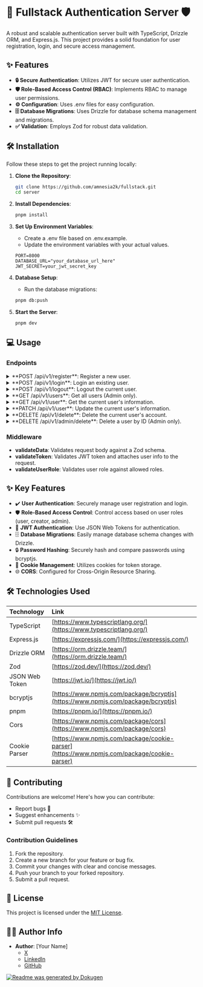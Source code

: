 # **🚀 Fullstack Authentication Server 🛡️**

A robust and scalable authentication server built with TypeScript, Drizzle ORM, and Express.js. This project provides a solid foundation for user registration, login, and secure access management.

## ✨ Features

- **🔒 Secure Authentication**: Utilizes JWT for secure user authentication.
- **🛡️ Role-Based Access Control (RBAC)**: Implements RBAC to manage user
  permissions.
- **⚙️ Configuration**: Uses .env files for easy configuration.
- **🗄️ Database Migrations**: Uses Drizzle for database schema management and
  migrations.
- **✅ Validation**: Employs Zod for robust data validation.

## 🛠️ Installation

Follow these steps to get the project running locally:

1.  **Clone the Repository**:

    ```bash
    git clone https://github.com/amnesia2k/fullstack.git
    cd server
    ```

2.  **Install Dependencies**:

    ```bash
    pnpm install
    ```

3.  **Set Up Environment Variables**:

    - Create a .env file based on .env.example.
    - Update the environment variables with your actual values.

    ```
    PORT=8000
    DATABASE_URL="your_database_url_here"
    JWT_SECRET=your_jwt_secret_key
    ```

4.  **Database Setup**:

    - Run the database migrations:

    ```bash
    pnpm db:push
    ```

5.  **Start the Server**:

    ```bash
    pnpm dev
    ```

## 💻 Usage

### Endpoints

<details>
<summary>
    **POST /api/v1/register**: Register a new user.
</summary>

```json
{
  "name": "John Doe",
  "email": "john.doe@example.com",
  "password": "securePassword"
}
```

</details>

<details>
<summary>
    **POST /api/v1/login**: Login an existing user.
</summary>

```json
{
  "email": "john.doe@example.com",
  "password": "securePassword"
}
```

</details>

<details>
<summary>
    **POST /api/v1/logout**: Logout the current user.
</summary>

</details>

<details>
<summary>
    **GET /api/v1/users**: Get all users (Admin only).
</summary>

</details>

<details>
<summary>
    **GET /api/v1/user**: Get the current user's information.
</summary>

</details>

<details>
<summary>
    **PATCH /api/v1/user**: Update the current user's information.
</summary>

```json
{
  "name": "Updated Name",
  "bio": "Updated bio information"
}
```

</details>

<details>
<summary>
    **DELETE /api/v1/delete**: Delete the current user's account.
</summary>

</details>

<details>
<summary>
    **DELETE /api/v1/admin/delete**: Delete a user by ID (Admin only).
</summary>

```json
{
  "_id": "user_id_to_delete"
}
```

</details>

### Middleware

- **validateData**: Validates request body against a Zod schema.
- **validateToken**: Validates JWT token and attaches user info to the
  request.
- **validateUserRole**: Validates user role against allowed roles.

## ✨ Key Features

- ✔️ **User Authentication**: Securely manage user registration and login.
- 🛡️ **Role-Based Access Control**: Control access based on user roles (user,
  creator, admin).
- 🔑 **JWT Authentication**: Use JSON Web Tokens for authentication.
- 🗄️ **Database Migrations**: Easily manage database schema changes with
  Drizzle.
- 🔒 **Password Hashing**: Securely hash and compare passwords using
  bcryptjs.
- 🍪 **Cookie Management**: Utilizes cookies for token storage.
- 🌐 **CORS**: Configured for Cross-Origin Resource Sharing.

## 🛠️ Technologies Used

| Technology     | Link                                                                                       |
| :------------- | :----------------------------------------------------------------------------------------- |
| TypeScript     | [https://www.typescriptlang.org/](https://www.typescriptlang.org/)                         |
| Express.js     | [https://expressjs.com/](https://expressjs.com/)                                           |
| Drizzle ORM    | [https://orm.drizzle.team/](https://orm.drizzle.team/)                                     |
| Zod            | [https://zod.dev/](https://zod.dev/)                                                       |
| JSON Web Token | [https://jwt.io/](https://jwt.io/)                                                         |
| bcryptjs       | [https://www.npmjs.com/package/bcryptjs](https://www.npmjs.com/package/bcryptjs)           |
| pnpm           | [https://pnpm.io/](https://pnpm.io/)                                                       |
| Cors           | [https://www.npmjs.com/package/cors](https://www.npmjs.com/package/cors)                   |
| Cookie Parser  | [https://www.npmjs.com/package/cookie-parser](https://www.npmjs.com/package/cookie-parser) |

## 🤝 Contributing

Contributions are welcome! Here's how you can contribute:

- Report bugs 🐛
- Suggest enhancements ✨
- Submit pull requests 🛠️

### Contribution Guidelines

1.  Fork the repository.
2.  Create a new branch for your feature or bug fix.
3.  Commit your changes with clear and concise messages.
4.  Push your branch to your forked repository.
5.  Submit a pull request.

## 📜 License

This project is licensed under the [MIT License](LICENSE).

## 👨‍💻 Author Info

- **Author**: [Your Name]
  - [X](https://twitter.com/@olathedev_)
  - [LinkedIn](https://www.linkedin.com/in/olatilewaolatoye)
  - [GitHub](https://github.com/amnesia2k)

[![Readme was generated by Dokugen](https://img.shields.io/badge/Readme%20was%20generated%20by-Dokugen-brightgreen)](https://www.npmjs.com/package/dokugen)
